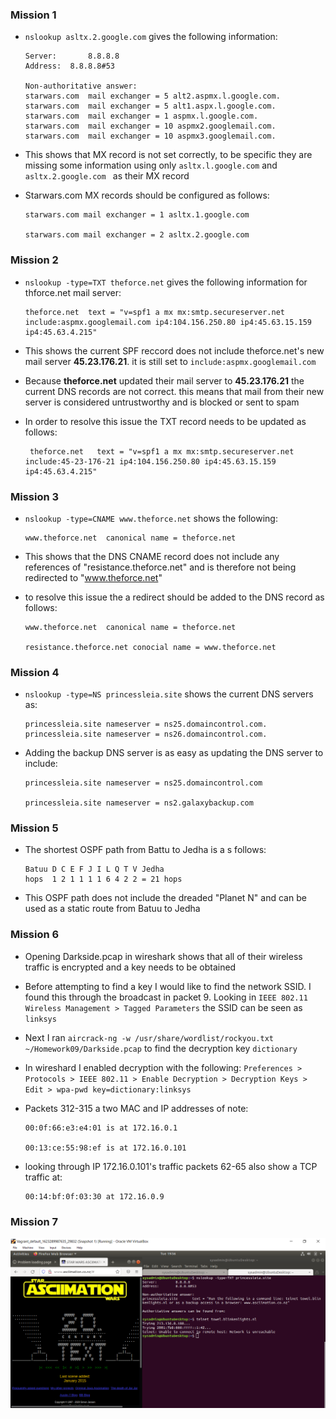 ### Mission 1 ###

- `nslookup asltx.2.google.com` gives the following information:

  ```
  Server:		8.8.8.8
  Address:	8.8.8.8#53

  Non-authoritative answer:
  starwars.com	mail exchanger = 5 alt2.aspmx.l.google.com.
  starwars.com	mail exchanger = 5 alt1.aspx.l.google.com.
  starwars.com	mail exchanger = 1 aspmx.l.google.com.
  starwars.com	mail exchanger = 10 aspmx2.googlemail.com.
  starwars.com	mail exchanger = 10 aspmx3.googlemail.com.
  ```

- This shows that MX record is not set correctly, to be specific they are missing some information using only `asltx.l.google.com` and `asltx.2.google.com ` as their MX record

-  Starwars.com MX records should be configured as follows:

    ``` 
    starwars.com mail exchanger = 1 asltx.1.google.com

    starwars.com mail exchanger = 2 asltx.2.google.com
    ```

### Mission 2 ###

- `nslookup -type=TXT theforce.net` gives the following information for thforce.net mail server:

  ```
  theforce.net	text = "v=spf1 a mx mx:smtp.secureserver.net include:aspmx.googlemail.com ip4:104.156.250.80 ip4:45.63.15.159 ip4:45.63.4.215"
  ```

- This shows the current SPF reccord does not include theforce.net's new mail server **45.23.176.21**. it is still set to `include:aspmx.googlemail.com`

- Because **theforce.net** updated their mail server to **45.23.176.21** the current DNS records are not correct. this means that mail from their new server is considered untrustworthy and is blocked or sent to spam

-  In order to resolve this issue the TXT record needs to be updated as follows:

    ```
     theforce.net	text = "v=spf1 a mx mx:smtp.secureserver.net include:45-23-176-21 ip4:104.156.250.80 ip4:45.63.15.159 ip4:45.63.4.215"
     ```

### Mission 3 ###

- `nslookup -type=CNAME www.theforce.net` shows the following:

  ```
  www.theforce.net	canonical name = theforce.net
  ```

- This shows that the DNS CNAME record does not include any references of "resistance.theforce.net" and is therefore not being redirected to "www.theforce.net"

- to resolve this issue the a redirect should be added to the DNS record as follows:

  ```
  www.theforce.net	canonical name = theforce.net

  resistance.theforce.net conocial name = www.theforce.net
  ```

### Mission 4 ###

- `nslookup -type=NS princessleia.site` shows the current DNS servers as:

  ```
  princessleia.site	nameserver = ns25.domaincontrol.com.
  princessleia.site	nameserver = ns26.domaincontrol.com.
  ```

- Adding the backup DNS server is as easy as updating the DNS server to include:

  ```
  princessleia.site nameserver = ns25.domaincontrol.com

  princessleia.site nameserver = ns2.galaxybackup.com
  ```

### Mission 5 ###

- The shortest OSPF path from Battu to Jedha is a s follows:

  ```
  Batuu D C E F J I L Q T V Jedha
  hops  1 2 1 1 1 1 6 4 2 2 = 21 hops
  ```

- This OSPF path does not include the dreaded "Planet N" and can be used as a static route from Batuu to Jedha

### Mission 6 ###

- Opening Darkside.pcap in wireshark shows that all of their wireless traffic is encrypted and a key needs to be obtained

- Before attempting to find a key I would like to find the network SSID. I found this through the broadcast in packet 9. Looking in `IEEE 802.11 Wireless Management > Tagged Parameters` the SSID can be seen as `linksys`

- Next I ran `aircrack-ng -w /usr/share/wordlist/rockyou.txt ~/Homework09/Darkside.pcap` to find the decryption key `dictionary`

- In wireshard I enabled decryption with the following: `Preferences > Protocols > IEEE 802.11 > Enable Decryption > Decryption Keys > Edit > wpa-pwd key=dictionary:linksys`

- Packets 312-315 a two MAC and IP addresses of note:

  ```
  00:0f:66:e3:e4:01 is at 172.16.0.1

  00:13:ce:55:98:ef is at 172.16.0.101
  ```

- looking through IP 172.16.0.101's traffic packets 62-65 also show a TCP traffic at:

  ```
  00:14:bf:0f:03:30 at 172.16.0.9
  ```

### Mission 7 ###

![screenshot](./HW9_Screen.PNG)
